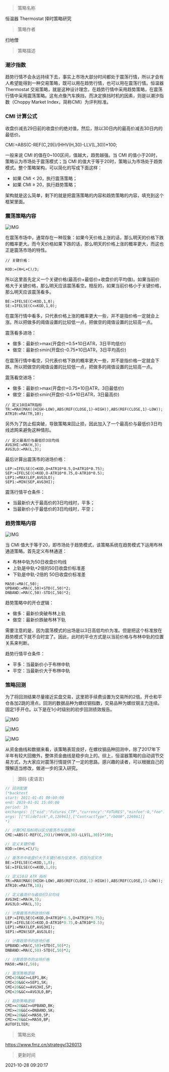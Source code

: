 
> 策略名称

恒温器 Thermostat 择时策略研究

> 策略作者

扫地僧

> 策略描述

### 潮汐指数

趋势行情不会永远持续下去，事实上市场大部分时间都处于震荡行情，所以才会有人希望能得到一种交易策略，既可以用在趋势行情，也可以用在震荡行情。恒温器 Thermostat 交易策略，就是这种设计理念，在趋势行情中采用趋势策略，在震荡行情中采用震荡策略。这有点像汽车换挡，而决定换挡时机的因素，则是以潮汐指数（Choppy Market Index，简称CMI）为评判标准。

### CMI 计算公式

收盘价减去29日前的收盘价的绝对值，然后，除以30日内的最高价减去30日内的最低价。

CMI:=ABS(C-REF(C,29))/(HHV(H,30)-LLV(L,30))*100;

一般来说 CMI 的值在0~100区间，值越大，趋势越强。当 CMI 的值小于20时，策略认为市场处于震荡模式；当 CMI 的值大于等于20时，策略认为市场处于趋势模式。整个策略架构，可以简化的写成下面这样：

- 如果 CMI < 20，执行震荡策略；
- 如果 CMI ≥ 20，执行趋势策略；

架构就是这么简单，剩下的就是把震荡策略的内容和趋势策略的内容，填充到这个框架里面。

### 震荡策略内容

 ![IMG](https://www.fmz.cn/upload/asset/230b71d8e7d92b45aba2c.png) 

在震荡市场中，通常存在一种现象：如果今天价格上涨的话，那么明天的价格下跌的概率更大。而今天价格如果下跌的话，那么明天的价格上涨的概率更大，而这也正是震荡市场的特性。

```
// 关键价格：

KOD:=(H+L+C)/3;
```

所以这里首先定义一个关键价格(最高价+最低价+收盘价的平均值)。如果当前价格大于关键价格，那么明天应该震荡看空。相反的，如果当前价格小于关键价格，那么明天应该震荡看多。

```
BE:=IFELSE(C>KOD,1,0);
SE:=IFELSE(C<=KOD,1,0);
```

在震荡行情中看多，只代表价格上涨的概率更大一些，并不是指价格一定就会上涨。所以把做多的阈值设置的比较低一点，把做空的阈值设置的比较高一点。

震荡看多进场：

- 做多：最新价>max(开盘价+0.5*10日ATR，3日平均低价)
- 做空：最新价≤min(开盘价-0.75*10日ATR，3日平均高价)

在震荡行情中看空，只代表价格下跌的概率更大一些，并不是指价格一定就会下跌。所以把做空的阈值设置的比较低一点，把做多的阈值设置的比较高一点。

震荡看空进场：

- 做多：最新价>max(开盘价+0.75*10日ATR，3日最低价)
- 做空：最新价≤min(开盘价-0.5*10日ATR，3日最高价)

```
// 定义10日ATR指标
TR:=MAX(MAX((HIGH-LOW),ABS(REF(CLOSE,1)-HIGH)),ABS(REF(CLOSE,1)-LOW));
ATR10:=MA(TR,10);
```

另外为了防止假突破，导致策略来回止损，因此加入了一个最高价与最低价3日均线滤网来避免这种情形。

```
// 定义最高价与最低价3日均线
AVG3HI:=MA(H,3);
AVG3LO:=MA(L,3);
```

最后计算出震荡市的进场价格：

```
LEP:=IFELSE(C>KOD,O+ATR10*0.5,O+ATR10*0.75);
SEP:=IFELSE(C>KOD,O-ATR10*0.75,O-ATR10*0.5);
LEP1:=MAX(LEP,AVG3LO);
SEP1:=MIN(SEP,AVG3HI);
```

震荡行情平仓条件：
- 当最新价大于最高价的3日均线时，平多；
- 当最新价小于最低价的3日均线时，平空；

### 趋势策略内容

 ![IMG](https://www.fmz.cn/upload/asset/23245fa03c7389626aadd.png) 

当 CMI 值大于等于20，即市场处于趋势模式，该策略系统在趋势模式下运用布林通道策略。首先定义布林通道：

- 布林中轨为50日收盘价均线
- 上轨是中轨+2倍的50日收盘价标准差
- 下轨是中轨-2倍的 50日收盘价标准差

```
MA50:=MA(C,50);
UPBAND:=MA(C,50)+STD(C,50)*2;
DNBAND:=MA(C,50)-STD(C,50)*2;
```

趋势策略中的开仓逻辑：

- 做多：最新价突破布林上轨
- 做空：最新价跌破布林下轨

需要注意的是，因为震荡模式的出场是以3日高低均价为准。但是把这个标准放在趋势模式下就不合时宜了。因此，此时的平仓方式是以当前价格与布林中轨的位置关系来判断。


趋势行情平仓条件：

- 平多：当最新价小于布林中轨
- 平空：当最新价大于布林中轨

### 策略回测

为了将回测结果尽量接近实盘交易，这里把手续费设置为交易所的2倍，开仓和平仓各加2跳的滑点，回测的数据品种为螺纹钢指数，交易品种为螺纹钢主力连续。固定1手开仓。以下是在1小时级别的初步回测绩效报告。

 ![IMG](https://www.fmz.cn/upload/asset/230fa2ebf98ccfdfc6c5e.png) 
 
 ![IMG](https://www.fmz.cn/upload/asset/231e88a3af61a4fa9ebf0.png) 
 
 ![IMG](https://www.fmz.cn/upload/asset/231414637d7883a70928d.png) 

从资金曲线和数据来看，该策略表现良好，在螺纹钢品种回测中，除了2017年下半年有较大回撤外，整体资金曲线是稳步向上的。综上，恒温器策略的自动调节交易方式，为大家应对震荡行情提供了一定的思路。感兴趣的读者，可以根据自己的理解适当修改，做进一步的深入研究。



> 源码 (麦语言)

``` pascal
// 回测配置 
(*backtest
start: 2011-01-01 09:00:00
end: 2019-01-01 15:00:00
period: 1h
exchanges: [{"eid":"Futures_CTP","currency":"FUTURES","minfee":0,"fee":[0,0]}]
args: [["SlideTick",0,126961],["ContractType","rb000",126961]]
*)

// 计算CMI指标用以区分震荡市与趋势市
CMI:=ABS(C-REF(C,29))/(HHV(H,30)-LLV(L,30))*100;

// 定义关键价格
KOD:=(H+L+C)/3;

// 震荡市中收盘价大于关键价格为宜卖市，否则为宜买市
BE:=IFELSE(C>KOD,1,0);
SE:=IFELSE(C<=KOD,1,0);

// 定义10日 ATR 指标
TR:=MAX(MAX((HIGH-LOW),ABS(REF(CLOSE,1)-HIGH)),ABS(REF(CLOSE,1)-LOW));
ATR10:=MA(TR,10);

// 定义最高价与最低价3日均线
AVG3HI:=MA(H,3);
AVG3LO:=MA(L,3);

// 计算震荡市的进场价格
LEP:=IFELSE(C>KOD,O+ATR10*0.5,O+ATR10*0.75);
SEP:=IFELSE(C>KOD,O-ATR10*0.75,O-ATR10*0.5);
LEP1:=MAX(LEP,AVG3HI);
SEP1:=MIN(SEP,AVG3LO);

// 计算趋势市的进场价格
UPBAND:=MA(C,50)+STD(C,50)*2;
DNBAND:=MA(C,50)-STD(C,50)*2;

// 计算趋势市的出场价格
MA50:=MA(C,50);

// 震荡策略逻辑
CMI<20&&C>=LEP1,BK;
CMI<20&&C<=SEP1,SK;
CMI<20&&C>=AVG3HI,SP;
CMI<20&&C<=AVG3LO,BP;

// 趋势策略逻辑
CMI>=20&&C>=UPBAND,BK;
CMI>=20&&C<=DNBAND,SK;
CMI>=20&&C<=MA50,SP;
CMI>=20&&C>=MA50,BP;
AUTOFILTER;
```

> 策略出处

https://www.fmz.cn/strategy/326013

> 更新时间

2021-10-28 09:20:17

